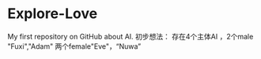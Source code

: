# Explore-Love
My first repository on GitHub about AI.
初步想法：
存在4个主体AI ，2个male "Fuxi","Adam" 两个female"Eve"，“Nuwa”
